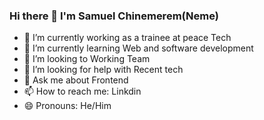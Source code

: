 ### Hi there 👋 I'm Samuel Chinemerem(Neme)

- 🔭 I’m currently working as a trainee at peace Tech
- 🌱 I’m currently learning Web and software development
- 👯 I’m looking to Working Team
- 🤔 I’m looking for help with Recent tech
- 💬 Ask me about Frontend
- 📫 How to reach me: Linkdin
- 😄 Pronouns: He/Him


